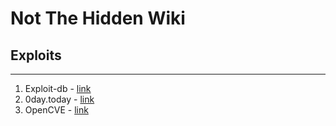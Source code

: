 # Not The Hidden Wiki

## Exploits
-----

1. Exploit-db - [link](https://www.exploit-db.com/)
2. 0day.today - [link](https://0day.today/)
3. OpenCVE - [link](https://www.opencve.io/)
